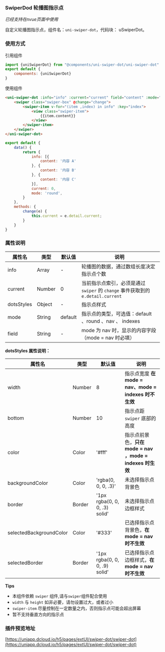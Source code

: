 ### SwiperDod 轮播图指示点
*已经支持在nvue页面中使用*

自定义轮播图指示点，组件名：``uni-swiper-dot``，代码块： uSwiperDot。

### 使用方式

引用组件 

```javascript
import {uniSwiperDot} from "@components/uni-swiper-dot/uni-swiper-dot"
export default {
    components: {uniSwiperDot}
}
```

使用组件

```html
<uni-swiper-dot :info="info" :current="current" field="content" :mode="mode">
	<swiper class="swiper-box" @change="change">
		<swiper-item v-for="(item ,index) in info" :key="index">
			<view class="swiper-item">
				{{item.content}}
			</view>
		</swiper-item>
	</swiper>
</uni-swiper-dot>
```

```javascript
export default {
	data() {
		return {
			info: [{
				content: '内容 A'
			}, {
				content: '内容 B'
			}, {
				content: '内容 C'
			}],
			current: 0,
			mode: 'round',
		}
	},
	methods: {
		change(e) {
			this.current = e.detail.current;
		}
	}
}
```

### 属性说明

|属性名		|类型	|默认值	|说明																			|
|---		|----	|---	|---																			|
|info		|Array	|-		|轮播图的数据，通过数组长度决定指示点个数										|
|current	|Number	|0		|当前指示点索引，必须是通过 `swiper` 的 `change` 事件获取到的 `e.detail.current`|
|dotsStyles	|Object	|-		|指示点样式																	|
|mode		|String	|default|指示点的类型，可选值：default 、round 、nav	 、 indexes 						|
|field		|String	|-		| mode 为 nav 时，显示的内容字段（mode = nav 时必填）							|

**dotsStyles 属性说明：**

|属性名					|类型	|默认值							|说明														|
|---					|----	|---							|---														|
|width					|Number	| 8								|指示点宽度 **在 mode = nav、mode = indexes 时不生效**		|
|bottom					|Number	| 10							|指示点距 `swiper` 底部的高度								|
|color					|Color	| '#fff'						|指示点前景色，**只在 mode = nav ，mode = indexes 时生效**	|
|backgroundColor		|Color	| 'rgba(0, 0, 0, .3)'			|未选择指示点背景色											|
|border					|Border	| '1px rgba(0, 0, 0, .3) solid'	|未选择指示点边框样式										|
|selectedBackgroundColor|Color	| '#333'						|已选择指示点背景色，**在 mode = nav 时不生效**				|
|selectedBorder			|Border	| '1px rgba(0, 0, 0, .9) solid'	|已选择指示点边框样式，**在 mode = nav 时不生效**			|

**Tips**

- 本组件依赖 `swiper` 组件,请与`swiper`组件配合使用
- `width` 与 `height` 如非必要，请勿设置过大，或者过小
- `swiper-item` 尽量控制在一定数量之内，否则指示点可能会超出屏幕
- 暂不支持垂直方向的指示点


### 插件预览地址 

[https://uniapp.dcloud.io/h5/pages/extUI/swiper-dot/swiper-dot](https://uniapp.dcloud.io/h5/pages/extUI/swiper-dot/swiper-dot)

